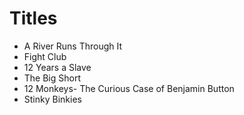 # Titles

- A River Runs Through It
- Fight Club
- 12 Years a Slave
- The Big Short
- 12 Monkeys- The Curious Case of Benjamin Button
- Stinky Binkies
